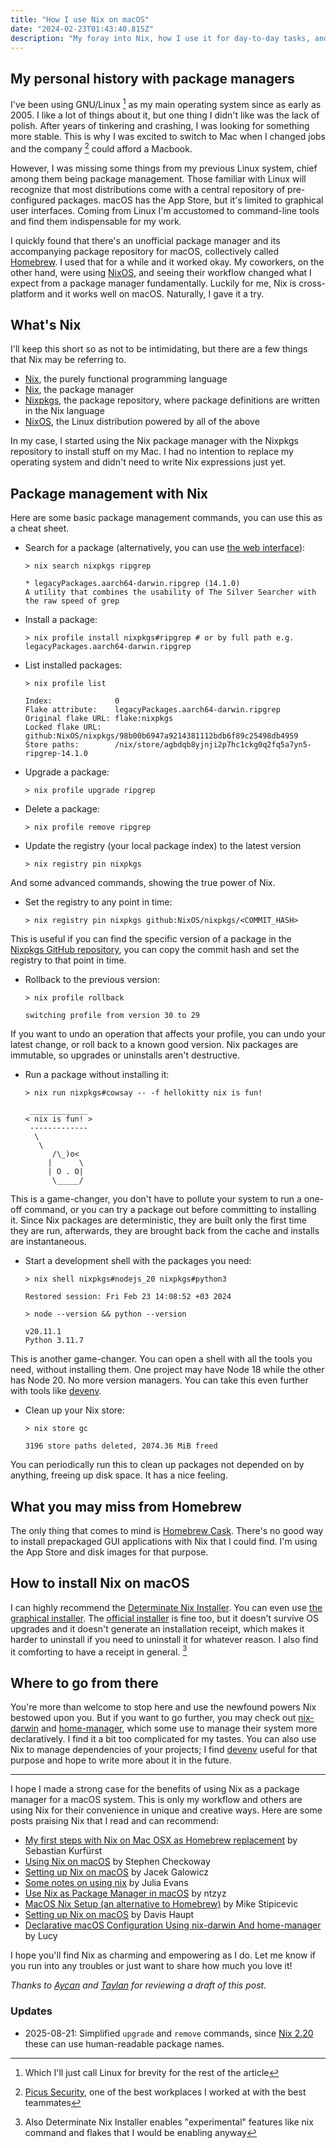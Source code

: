 ```yaml
---
title: "How I use Nix on macOS"
date: "2024-02-23T01:43:40.815Z"
description: "My foray into Nix, how I use it for day-to-day tasks, and why it's more than just another package manager."
---
```


## My personal history with package managers

I've been using GNU/Linux [^1] as my main operating system since as early as 2005. I like a lot of things about it, but one thing I didn't like was the lack of polish. After years of tinkering and crashing, I was looking for something more stable. This is why I was excited to switch to Mac when I changed jobs and the company [^2] could afford a Macbook.

However, I was missing some things from my previous Linux system, chief among them being package management. Those familiar with Linux will recognize that most distributions come with a central repository of pre-configured packages. macOS has the App Store, but it's limited to graphical user interfaces. Coming from Linux I'm accustomed to command-line tools and find them indispensable for my work.

I quickly found that there's an unofficial package manager and its accompanying package repository for macOS, collectively called [Homebrew](https://brew.sh). I used that for a while and it worked okay. My coworkers, on the other hand, were using [NixOS](https://nixos.org), and seeing their workflow changed what I expect from a package manager fundamentally. Luckily for me, Nix is cross-platform and it works well on macOS. Naturally, I gave it a try.

## What's Nix

I'll keep this short so as not to be intimidating, but there are a few things that Nix may be referring to.

- [Nix](https://zero-to-nix.com/concepts/nix-language), the purely functional programming language
- [Nix](https://zero-to-nix.com/concepts/package-management), the package manager
- [Nixpkgs](https://zero-to-nix.com/concepts/nixpkgs), the package repository, where package definitions are written in the Nix language
- [NixOS](https://zero-to-nix.com/concepts/nixos), the Linux distribution powered by all of the above

In my case, I started using the Nix package manager with the Nixpkgs repository to install stuff on my Mac. I had no intention to replace my operating system and didn't need to write Nix expressions just yet.

## Package management with Nix

Here are some basic package management commands, you can use this as a cheat sheet.

- Search for a package (alternatively, you can use [the web interface](https://search.nixos.org/packages)):

  ```
  > nix search nixpkgs ripgrep

  * legacyPackages.aarch64-darwin.ripgrep (14.1.0)
  A utility that combines the usability of The Silver Searcher with the raw speed of grep
  ```

- Install a package:

  ```
  > nix profile install nixpkgs#ripgrep # or by full path e.g. legacyPackages.aarch64-darwin.ripgrep
  ```

- List installed packages:

  ```
  > nix profile list

  Index:              0
  Flake attribute:    legacyPackages.aarch64-darwin.ripgrep
  Original flake URL: flake:nixpkgs
  Locked flake URL:   github:NixOS/nixpkgs/98b00b6947a9214381112bdb6f89c25498db4959
  Store paths:        /nix/store/agbdqb8yjnji2p7hc1ckg0q2fq5a7yn5-ripgrep-14.1.0

  ```

- Upgrade a package:

  ```
  > nix profile upgrade ripgrep
  ```

- Delete a package:

  ```
  > nix profile remove ripgrep
  ```

- Update the registry (your local package index) to the latest version

  ```
  > nix registry pin nixpkgs
  ```

And some advanced commands, showing the true power of Nix.

- Set the registry to any point in time:

  ```
  > nix registry pin nixpkgs github:NixOS/nixpkgs/<COMMIT_HASH>
  ```

This is useful if you can find the specific version of a package in the [Nixpkgs GitHub repository](https://github.com/NixOS/nixpkgs), you can copy the commit hash and set the registry to that point in time.

- Rollback to the previous version:

  ```
  > nix profile rollback

  switching profile from version 30 to 29
  ```

If you want to undo an operation that affects your profile, you can undo your latest change, or roll back to a known good version. Nix packages are immutable, so upgrades or uninstalls aren't destructive.

- Run a package without installing it:

  ```
  > nix run nixpkgs#cowsay -- -f hellokitty nix is fun!

   _____________
  < nix is fun! >
   -------------
    \
     \
        /\_)o<
       |      \
       | O . O|
        \_____/
  ```

This is a game-changer, you don't have to pollute your system to run a one-off command, or you can try a package out before committing to installing it. Since Nix packages are deterministic, they are built only the first time they are run, afterwards, they are brought back from the cache and installs are instantaneous.

- Start a development shell with the packages you need:

  ```
  > nix shell nixpkgs#nodejs_20 nixpkgs#python3

  Restored session: Fri Feb 23 14:08:52 +03 2024

  > node --version && python --version

  v20.11.1
  Python 3.11.7
  ```

This is another game-changer. You can open a shell with all the tools you need, without installing them. One project may have Node 18 while the other has Node 20. No more version managers. You can take this even further with tools like [devenv](https://devenv.sh).

- Clean up your Nix store:

  ```
  > nix store gc

  3196 store paths deleted, 2074.36 MiB freed
  ```

You can periodically run this to clean up packages not depended on by anything, freeing up disk space. It has a nice feeling.

## What you may miss from Homebrew

The only thing that comes to mind is [Homebrew Cask](https://formulae.brew.sh/cask/). There's no good way to install prepackaged GUI applications with Nix that I could find. I'm using the App Store and disk images for that purpose.

## How to install Nix on macOS

I can highly recommend the [Determinate Nix Installer](https://github.com/DeterminateSystems/nix-installer). You can even use [the graphical installer](https://determinate.systems/posts/graphical-nix-installer/). The [official installer](https://nixos.org/download#nix-install-macos) is fine too, but it doesn't survive OS upgrades and it doesn't generate an installation receipt, which makes it harder to uninstall if you need to uninstall it for whatever reason. I also find it comforting to have a receipt in general. [^3]

## Where to go from there

You're more than welcome to stop here and use the newfound powers Nix bestowed upon you. But if you want to go further, you may check out [nix-darwin](https://github.com/LnL7/nix-darwin) and [home-manager](https://github.com/nix-community/home-manager), which some use to manage their system more declaratively. I find it a bit too complicated for my tastes. You can also use Nix to manage dependencies of your projects; I find [devenv](https://devenv.sh) useful for that purpose and hope to write more about it in the future.

---

I hope I made a strong case for the benefits of using Nix as a package manager for a macOS system. This is only my workflow and others are using Nix for their convenience in unique and creative ways. Here are some posts praising Nix that I read and can recommend:

- [My first steps with Nix on Mac OSX as Homebrew replacement](https://sandstorm.de/de/blog/post/my-first-steps-with-nix-on-mac-osx-as-homebrew-replacement.html) by Sebastian Kurfürst
- [Using Nix on macOS](https://checkoway.net/musings/nix/) by Stephen Checkoway
- [Setting up Nix on macOS](https://nixcademy.com/2024/01/15/nix-on-macos/) by Jacek Galowicz
- [Some notes on using nix](https://jvns.ca/blog/2023/02/28/some-notes-on-using-nix/) by Julia Evans
- [Use Nix as Package Manager in macOS](https://ntzyz.space/post/use-nix-as-package-manager-in-macos/) by ntzyz
- [MacOS Nix Setup (an alternative to Homebrew)](https://wickedchicken.github.io/post/macos-nix-setup/) by Mike Stipicevic
- [Setting up Nix on macOS](https://davi.sh/til/nix/nix-macos-setup/) by Davis Haupt
- [Declarative macOS Configuration Using nix-darwin And home-manager](https://xyno.space/post/nix-darwin-introduction) by Lucy

I hope you'll find Nix as charming and empowering as I do. Let me know if you run into any troubles or just want to share how much you love it!

_Thanks to [Aycan](https://twitter.com/aycanirican) and [Taylan](https://twitter.com/taylan_dgn) for reviewing a draft of this post._

### Updates

- 2025-08-21: Simplified `upgrade` and `remove` commands, since [Nix 2.20](https://nix.dev/manual/nix/2.28/release-notes/rl-2.20) these can use human-readable package names.

[^1]: Which I'll just call Linux for brevity for the rest of the article
[^2]: [Picus Security](https://www.picussecurity.com), one of the best workplaces I worked at with the best teammates
[^3]: Also Determinate Nix Installer enables "experimental" features like nix command and flakes that I would be enabling anyway
